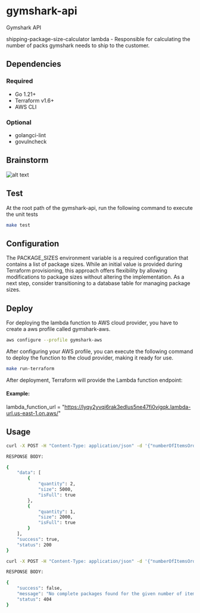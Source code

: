 # gymshark-api

Gymshark API

shipping-package-size-calculator lambda - Responsible for calculating the number of packs gymshark needs to ship to the customer.

## Dependencies

### Required
* Go 1.21+
* Terraform v1.6+
* AWS CLI

### Optional
* golangci-lint
* govulncheck

## Brainstorm
![alt text](https://i.ibb.co/Kqm61bF/gymshark-api-brainstorm.png)

## Test
At the root path of the gymshark-api, run the following command to execute the unit tests
```bash
make test
```

## Configuration

The PACKAGE_SIZES environment variable is a required configuration that contains a list of package sizes. While an initial value is provided during Terraform provisioning, this approach offers flexibility by allowing modifications to package sizes without altering the implementation. As a next step, consider transitioning to a database table for managing package sizes.

## Deploy
For deploying the lambda function to AWS cloud provider, you have to create a aws profile called gymshark-aws.

```bash
aws configure --profile gymshark-aws
```

After configuring your AWS profile, you can execute the following command to deploy the function to the cloud provider, making it ready for use.

```bash
make run-terraform
```

After deployment, Terraform will provide the Lambda function endpoint:

#### Example:
lambda_function_url = "https://lyqy2yvqi6rak3edlus5ne47fi0vigqk.lambda-url.us-east-1.on.aws/"



## Usage

```bash
curl -X POST -H "Content-Type: application/json" -d '{"numberOfItemsOrdered": 12001}' https://lyqy2yvqi6rak3edlus5ne47fi0vigqk.lambda-url.us-east-1.on.aws/

RESPONSE BODY:

{
    "data": [
        {
            "quantity": 2,
            "size": 5000,
            "isFull": true
        },
        {
            "quantity": 1,
            "size": 2000,
            "isFull": true
        }
    ],
    "success": true,
    "status": 200
}

curl -X POST -H "Content-Type: application/json" -d '{"numberOfItemsOrdered": 2}' https://lyqy2yvqi6rak3edlus5ne47fi0vigqk.lambda-url.us-east-1.on.aws/

RESPONSE BODY:

{
    "success": false,
    "message": "No complete packages found for the given number of items",
    "status": 404
}
```

